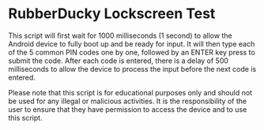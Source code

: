 # RubberDucky Lockscreen Test

This script will first wait for 1000 milliseconds (1 second) to allow the Android device to fully boot up and be ready for input. It will then type each of the 5 common PIN codes one by one, followed by an ENTER key press to submit the code. After each code is entered, there is a delay of 500 milliseconds to allow the device to process the input before the next code is entered.

Please note that this script is for educational purposes only and should not be used for any illegal or malicious activities. It is the responsibility of the user to ensure that they have permission to access the device and to use this script.
